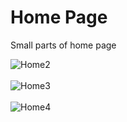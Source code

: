 <h1>Home Page</h1>
<p>Small parts of home page</p>



![Home2](https://github.com/Nikki0830/Pirsqure-website/assets/69712671/5e32a3c3-0ae9-4068-80d7-c41fce41954e)
<br/>
<br/>
![Home3](https://github.com/Nikki0830/Pirsqure-website/assets/69712671/fb121dca-1f7e-4e9f-8d33-805bdc26234b)
<br/>
<br/>
![Home4](https://github.com/Nikki0830/Pirsqure-website/assets/69712671/1e96fa22-acb8-4d51-bad7-7916aab20842)


